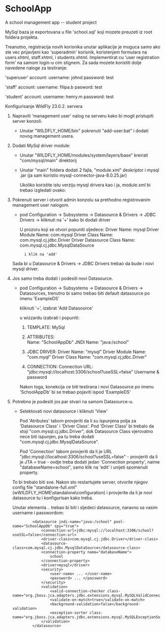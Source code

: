 # SchoolApp
A school management app -- student project

MySql baza je exportovana u file 'school.sql' koji mozete preuzeti iz root foldera projekta.

Treanutno, registracija novih korisnika unutar aplikacije je moguca samo ako ste vec prijavljeni kao 'superadmin' korisnik,
koristenjem formulara na users.xhtml, staff.xhtml, i students.xhtml. Implementirat cu 'user registration form' na samom login-u cim stignem. 
Za sada mozete koristiti dolje navedene naloge za testiranje:

'superuser' account:
	username: johnd
	password: test
	
'staff' account:
	username: filipa.b
	pasword: test

'student' account:
	username: henry.m
	password: test


Konfigurisanje WildFly 23.0.2. servera

1) Napraviti 'management user' nalog na serveru kako bi mogli pristupiti server konzoli.
	- Unutar "WILDFLY_HOME/bin" pokrenuti "add-user.bat" i dodati novog management usera. 

2) Dodati MySql driver module:

	- Unutar "WILDFLY_HOME/modules/system/layers/base" kreirati "com/mysql/main" direktorij  
	- Unutar "main" foldera dodati 2 fajla, "module.xml" deskriptor i mysql .jar (ja sam koristio mysql-connector-java-8.0.25.jar)
		
		Ukoliko koristite istu verziju mysql drivera kao i ja, module.xml bi trebao izgledati ovako:
		
		<module xmlns="urn:jboss:module:1.5" name="com.mysql">
			<resources>
				<resource-root path="mysql-connector-java-8.0.25.jar" />
			</resources>
			<dependencies>
				<module name="javax.api"/>
				<module name="javax.transaction.api"/>
		</dependencies>
		</module>
		
3) Pokrenuti server i otvorit admin konzolu sa prethodno registrovanim management user nalogom.
	
	- pod Configuration -> Subsystems -> Datasource & Drivers -> JDBC Drivers -> kliknuti na '+' kako bi dodali driver
		
		U prozoru koji se otvori popuniti sljedece:
			Driver Name: mysql
			Driver Module Name: com.mysql
			Driver Class Name: com.mysql.cj.jdbc.Driver
			Driver Datasource Class Name: com.mysql.cj.jdbc.MysqlDataSource
			
			i klik na 'add'
			
	Sada bi u Datasource & Drivers -> JDBC Drivers trebao da bude i novi mysql driver.
	
4) Jos samo treba dodati i podesiti novi Datasource. 
	
	- pod Configuration -> Subsystems -> Datasource & Drivers -> Datasources, trenutno bi samo trebao biti default datasource po imenu 'ExampleDS'
		
		kliknuti '+', izabrat 'Add Datasource'
		
		u wizzardu izabrati i popuniti:
		
		1) TEMPLATE: 
			MySql
			
		2) ATTRIBUTES: 	
			Name: "SchoolAppDb" 
			JNDI Name: "java:/school" 
			
		3) JDBC DRIVER: 
			Driver Name: "mysql" 
			Driver Module Name: "com.myql" 
			Driver Class Name: "com.mysql.cj.jdbc.Driver"
		
		4) CONNECTION: 
			Connection URL: "jdbc:mysql://localhost:3306/school?useSSL=false"
			Username & password
			
		Nakon toga, konekcija ce biti testirana i novi Datasource po imenu 'SchoolAppDb' bi se trebao pojaviti ispod 'ExampleDS'
		
5) Potrebno je podesiti jos par stvari na samom Datasource-u.

	- Selektovati novi datasource i kliknuti 'View'
	
		Pod 'Atributes' tabom provjeriti da li su ispunjena polja za 'Datasource Class' i 'Driver Class'. 
		Pod 'Driver Class' bi trebalo da stoji "com.mysql.cj.jdbc.Driver", dok Datasource Class vjerovatno nece biti ispunjen, pa tu treba dodati "com.mysql.cj.jdbc.MysqlDataSource".
		
		Pod 'Connection' tabom provjeriti da li je URL "jdbc:mysql://localhost:3306/school?useSSL=false"
			- provjeriti da li je JTA = true
			- ovdje treba dodati jedan 'Connection property', naime "databaseName=school", samo klik na 'edit' i unijeti spomenuti property.
			
	To bi trebalo biti sve. Nakon sto restartujete server, otvorite njegov config file "standalone-full.xml" (wWILDFLY_HOME\standalone\configuration)
	i provjerite da li je novi datasource tu i konfigurisan kako treba.
	
	Unutar elementa <datasources> .. </datasources> trebao bi biti i sljedeci datasource, naravno sa vasim username i passwordom:
	
				<datasource jndi-name="java:/school" pool-name="SchoolAppDb" spy="true">
                    <connection-url>jdbc:mysql://localhost:3306/school?useSSL=false</connection-url>
                    <driver-class>com.mysql.cj.jdbc.Driver</driver-class>
                    <datasource-class>com.mysql.cj.jdbc.MysqlDataSource</datasource-class>
                    <connection-property name="databaseName">
                        school
                    </connection-property>
                    <driver>mysql</driver>
                    <security>
                        <user-name> ... </user-name>
                        <password> ... </password>
                    </security>
                    <validation>
                        <valid-connection-checker class-name="org.jboss.jca.adapters.jdbc.extensions.mysql.MySQLValidConnectionChecker"/>
                        <validate-on-match>true</validate-on-match>
                        <background-validation>false</background-validation>
                        <exception-sorter class-name="org.jboss.jca.adapters.jdbc.extensions.mysql.MySQLExceptionSorter"/>
                    </validation>
                </datasource>

		
	
	
